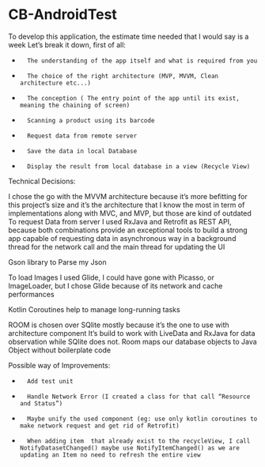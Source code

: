 # CB-AndroidTest

To develop this application, the estimate time needed that I would say is a week
Let’s break it down, first of all:  
-       The understanding of the app itself and what is required from you
-       The choice of the right architecture (MVP, MVVM, Clean architecture etc...)
-       The conception ( The entry point of the app until its exist, meaning the chaining of screen)
-       Scanning a product using its barcode
-       Request data from remote server
-       Save the data in local Database
-       Display the result from local database in a view (Recycle View)

Technical Decisions:

I chose the go with the MVVM architecture because it’s more befitting for this project’s size and it’s the architecture that I know the most in term of implementations along with MVC, and MVP, but those are kind of outdated
To request Data from server I used RxJava and Retrofit as REST API, because both combinations provide an exceptional tools to build a strong app capable of requesting data in asynchronous way in a  background thread for the network call and the main thread for updating the UI

Gson library to Parse my Json

To load Images I used Glide, I could have gone with Picasso, or ImageLoader, but I chose Glide because of its network and cache performances

Kotlin Coroutines help to manage long-running tasks

ROOM is chosen over SQlite mostly because it’s the one to use with architecture component
It’s build to work with LiveData and RxJava for data observation while SQlite does not. Room maps our database objects to Java Object without boilerplate code

Possible way of Improvements:
-       Add test unit
-       Handle Network Error (I created a class for that call “Resource and Status”)
-       Maybe unify the used component (eg: use only kotlin coroutines to make network request and get rid of Retrofit)
-       When adding item  that already exist to the recycleView, I call NotifyDatasetChanged() maybe use NotifyItemChanged() as we are updating an Item no need to refresh the entire view
